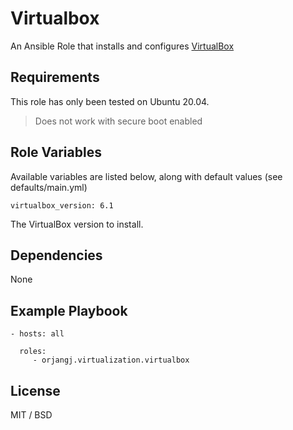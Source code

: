 Virtualbox
==========

An Ansible Role that installs and configures [VirtualBox](https://www.virtualbox.org/)

Requirements
------------

This role has only been tested on Ubuntu 20.04.

> Does not work with secure boot enabled

Role Variables
--------------

Available variables are listed below, along with default values (see defaults/main.yml)

    virtualbox_version: 6.1

The VirtualBox version to install.

Dependencies
------------

None

Example Playbook
----------------

    - hosts: all

      roles:
         - orjangj.virtualization.virtualbox

License
-------

MIT / BSD

